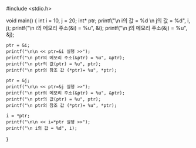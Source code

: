 #include <stdio.h>

void main() {
	int i = 10, j = 20;
	int* ptr;
	printf("\n i의 값 = %d \n j의 값 = %d", i, j);
	printf("\n i의 메모리 주소(&i) = %u", &i);
	printf("\n j의 메모리 주소(&j) = %u", &j);

	ptr = &i;
	printf("\n\n << ptr=&i 실행 >>");
	printf("\n ptr의 메모리 주소(&ptr) = %u", &ptr);
	printf("\n ptr의 값(ptr) = %u", ptr);
	printf("\n ptr의 참조 값 (*ptr)= %u", *ptr);

	ptr = &j;
	printf("\n\n << ptr=&j 실행 >>");
	printf("\n ptr의 메모리 주소(&ptr) = %u", &ptr);
	printf("\n ptr의 값(ptr) = %u", ptr);
	printf("\n ptr의 참조 값 (*ptr)= %u", *ptr);

	i = *ptr;
	printf("\n\n << i=*ptr 실행 >>");
	printf("\n i의 값 = %d", i);
}
